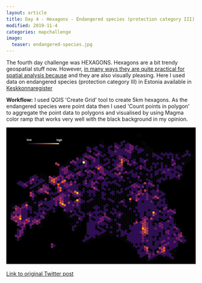 ```yaml
---
layout: article
title: Day 4 - Hexagons - Endangered species (protection category III) in Estonia
modified: 2019-11-4
categories: mapchallenge
image:
  teaser: endangered-species.jpg
---
```


The fourth day challenge was HEXAGONS. Hexagons are a bit trendy geospatial stuff now. However, [in many ways they are quite practical for spatial analysis because](https://pro.arcgis.com/en/pro-app/tool-reference/spatial-statistics/h-whyhexagons.htm) and they are also visually pleasing. Here I used data on endangered species (protection category III) in Estonia available in [Keskkonnaregister](http://register.keskkonnainfo.ee/envreg/main#HTTPMEIfS5yz6tO2i4neiio8eLlfUdpe6o)

**Workflow:** I used QGIS 'Create Grid' tool to create 5km hexagons. As the endangered species were point data then I used 'Count points in polygon' to aggregate the point data to polygons and visualised by using Magma color ramp that works very well with the black background in my opinion.

![image of day 4 post](../../images/endangered-species.jpg)

[Link to original Twitter post](https://twitter.com/evelynuuemaa/status/1191250104327507968)
